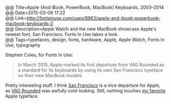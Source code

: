 @@ Title=Apple (And iBook, PowerBook, MacBook) Keyboards, 2003–2014  
@@ Date=2015-03-09 17:22  
@@ Link=http://fontsinuse.com/uses/8963/apple-and-ibook-powerbook-macbook-keyboards-2  
@@ Description=Apple Watch and the new MacBook showcase Apple's newest font, San Francisco. Fonts In Use takes a look.  
@@ Tags=typefaces, design, fonts, hardware, Apple, Apple Watch, Fonts In Use, typography  

Stephen Coles, for Fonts In Use:
>In March 2015, Apple marked its first departure from VAG Rounded as a standard for its keyboards by using its own San Francisco typeface on their new MacBook models.

Pretty interesting stuff. I think [San Francisco][fontsinuse] is a nice departure for Apple, as [VAG Rounded][fontsinuse 2] was awfully cold-looking. Still, nothing touches [my favorite][fontsinuse 3] Apple typeface.

[fontsinuse]: http://fontsinuse.com/typefaces/32460/san-francisco-2014
[fontsinuse 2]: http://fontsinuse.com/typefaces/4344/vag-rounded
[fontsinuse 3]: http://fontsinuse.com/uses/5817/macintosh-logo-and-badge
